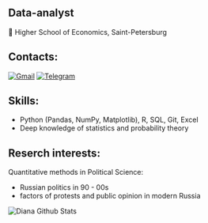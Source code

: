 ## Data-analyst 
📌 Higher School of Economics, Saint-Petersburg

## Contacts:
[![Gmail](https://img.shields.io/badge/-Gmail-red?style=flat-square&logo=Gmail&logoColor=white&link=mailto:your.email@example.com)](mailto:dianashevtsova03@gmail.com)
[![Telegram](https://img.shields.io/badge/Telegram-2CA5E0?style=for-the-badge&logo=telegram&logoColor=white)](https://t.me/dianteroph)

## Skills:
- Python (Pandas, NumPy, Matplotlib), R, SQL, Git, Excel
- Deep knowledge of statistics and probability theory

## Reserch interests:
Quantitative methods in Political Science:
- Russian politics in 90 - 00s
- factors of protests and public opinion in modern Russia

![Diana Github Stats](https://github-readme-stats.vercel.app/api?username=dianteroph&show_icons=true&theme=tokyonight&count_private=true)

<!--
**dianteroph/dianteroph** is a ✨ _special_ ✨ repository because its `README.md` (this file) appears on your GitHub profile.

Here are some ideas to get you started:
## Skills:
- Python (Pandas, NumPy, Matplotlib), R, SQL, 
- 👯 I’m looking to collaborate on ...
- 🤔 I’m looking for help with ...
- 💬 Ask me about ...
- 📫 How to reach me: ...
- 😄 Pronouns: ...
- ⚡ Fun fact: ...
-->
